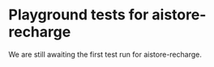 # Playground tests for aistore-recharge
We are still awaiting the first test run for aistore-recharge.
